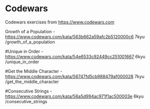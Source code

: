 # Codewars
Codewars exercises from https://www.codewars.com

Growth of a Population - https://www.codewars.com/kata/563b662a59afc2b5120000c6
7kyu
/growth_of_a_population

#Unique in Order - https://www.codewars.com/kata/54e6533c92449cc251001667
6kyu
/unique_in_order

#Get the Middle Character - https://www.codewars.com/kata/56747fd5cb988479af000028
7kyu
/get_the_middle_character

#Consecutive Strings - https://www.codewars.com/kata/56a5d994ac971f1ac500003e
6kyu
/consecutive_strings

